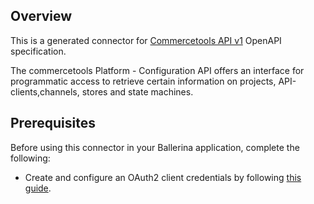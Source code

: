 ## Overview
This is a generated connector for [Commercetools API v1](https://docs.commercetools.com/api/) OpenAPI specification.

The commercetools Platform - Configuration API offers an interface for programmatic access to retrieve certain information on projects, API-clients,channels, stores and state machines. 

## Prerequisites

Before using this connector in your Ballerina application, complete the following:

* Create and configure an OAuth2 client credentials by following [this guide](https://docs.commercetools.com/api/authorization).